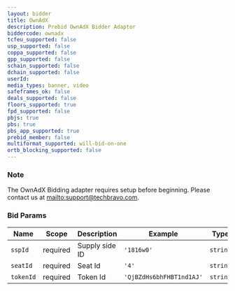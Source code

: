```yaml
---
layout: bidder
title: OwnAdX
description: Prebid OwnAdX Bidder Adaptor
biddercode: ownadx
tcfeu_supported: false
usp_supported: false
coppa_supported: false
gpp_supported: false
schain_supported: false
dchain_supported: false
userId:
media_types: banner, video
safeframes_ok: false
deals_supported: false
floors_supported: true
fpd_supported: false
pbjs: true
pbs: true
pbs_app_supported: true
prebid_member: false
multiformat_supported: will-bid-on-one
ortb_blocking_supported: false
---
```


### Note

The OwnAdX Bidding adapter requires setup before beginning. Please contact us at [mailto:support@techbravo.com](support@techbravo.com).

### Bid Params


| Name          | Scope    | Description           | Example                    | Type      |
|---------------|----------|-----------------------|----------------------------|-----------|
| `sspId`       | required | Supply side ID        | `'1816w0'`                 | `string`  |
| `seatId`      | required | Seat Id               | `'4'`                      | `string`  |
| `tokenId`     | required | Token Id              | `'QjBZdHs6bhFHBT1nd1AJ'`   | `string`  |
